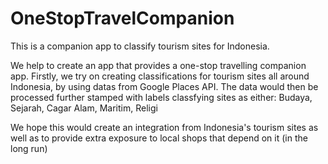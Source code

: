 # OneStopTravelCompanion

This is a companion app to classify tourism sites for Indonesia.

We help to create an app that provides a one-stop travelling companion app. Firstly, we try on creating classifications for tourism sites all around Indonesia, by using datas from Google Places API. The data would then be processed further stamped with labels classfying sites as either: Budaya, Sejarah, Cagar Alam, Maritim, Religi

We hope this would create an integration from Indonesia's tourism sites as well as to provide extra exposure to local shops that depend on it (in the long run)

